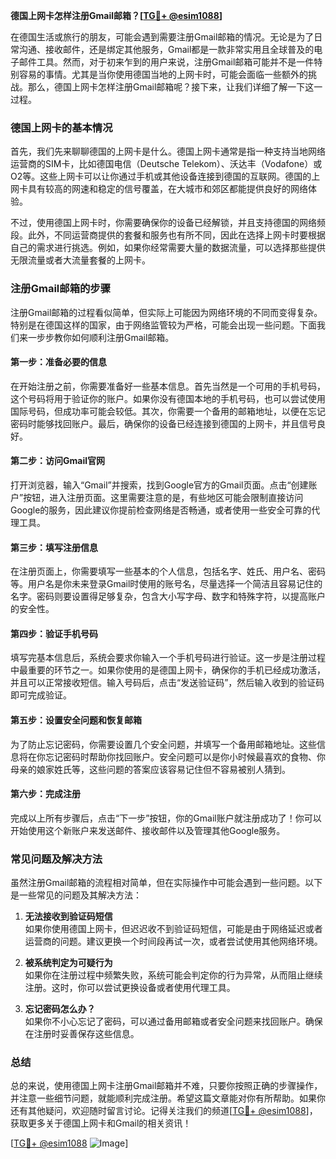**德国上网卡怎样注册Gmail邮箱？[[TG💪+ @esim1088](https://t.me/s/esim1088)]**

在德国生活或旅行的朋友，可能会遇到需要注册Gmail邮箱的情况。无论是为了日常沟通、接收邮件，还是绑定其他服务，Gmail都是一款非常实用且全球普及的电子邮件工具。然而，对于初来乍到的用户来说，注册Gmail邮箱可能并不是一件特别容易的事情。尤其是当你使用德国当地的上网卡时，可能会面临一些额外的挑战。那么，德国上网卡怎样注册Gmail邮箱呢？接下来，让我们详细了解一下这一过程。

### 德国上网卡的基本情况

首先，我们先来聊聊德国的上网卡是什么。德国上网卡通常是指一种支持当地网络运营商的SIM卡，比如德国电信（Deutsche Telekom）、沃达丰（Vodafone）或O2等。这些上网卡可以让你通过手机或其他设备连接到德国的互联网。德国的上网卡具有较高的网速和稳定的信号覆盖，在大城市和郊区都能提供良好的网络体验。

不过，使用德国上网卡时，你需要确保你的设备已经解锁，并且支持德国的网络频段。此外，不同运营商提供的套餐和服务也有所不同，因此在选择上网卡时要根据自己的需求进行挑选。例如，如果你经常需要大量的数据流量，可以选择那些提供无限流量或者大流量套餐的上网卡。

### 注册Gmail邮箱的步骤

注册Gmail邮箱的过程看似简单，但实际上可能因为网络环境的不同而变得复杂。特别是在德国这样的国家，由于网络监管较为严格，可能会出现一些问题。下面我们来一步步教你如何顺利注册Gmail邮箱。

#### 第一步：准备必要的信息

在开始注册之前，你需要准备好一些基本信息。首先当然是一个可用的手机号码，这个号码将用于验证你的账户。如果你没有德国本地的手机号码，也可以尝试使用国际号码，但成功率可能会较低。其次，你需要一个备用的邮箱地址，以便在忘记密码时能够找回账户。最后，确保你的设备已经连接到德国的上网卡，并且信号良好。

#### 第二步：访问Gmail官网

打开浏览器，输入“Gmail”并搜索，找到Google官方的Gmail页面。点击“创建账户”按钮，进入注册页面。这里需要注意的是，有些地区可能会限制直接访问Google的服务，因此建议你提前检查网络是否畅通，或者使用一些安全可靠的代理工具。

#### 第三步：填写注册信息

在注册页面上，你需要填写一些基本的个人信息，包括名字、姓氏、用户名、密码等。用户名是你未来登录Gmail时使用的账号名，尽量选择一个简洁且容易记住的名字。密码则要设置得足够复杂，包含大小写字母、数字和特殊字符，以提高账户的安全性。

#### 第四步：验证手机号码

填写完基本信息后，系统会要求你输入一个手机号码进行验证。这一步是注册过程中最重要的环节之一。如果你使用的是德国上网卡，确保你的手机已经成功激活，并且可以正常接收短信。输入号码后，点击“发送验证码”，然后输入收到的验证码即可完成验证。

#### 第五步：设置安全问题和恢复邮箱

为了防止忘记密码，你需要设置几个安全问题，并填写一个备用邮箱地址。这些信息将在你忘记密码时帮助你找回账户。安全问题可以是你小时候最喜欢的食物、你母亲的娘家姓氏等，这些问题的答案应该容易记住但不容易被别人猜到。

#### 第六步：完成注册

完成以上所有步骤后，点击“下一步”按钮，你的Gmail账户就注册成功了！你可以开始使用这个新账户来发送邮件、接收邮件以及管理其他Google服务。

### 常见问题及解决方法

虽然注册Gmail邮箱的流程相对简单，但在实际操作中可能会遇到一些问题。以下是一些常见的问题及其解决方法：

1. **无法接收到验证码短信**  
   如果你使用德国上网卡，但迟迟收不到验证码短信，可能是由于网络延迟或者运营商的问题。建议更换一个时间段再试一次，或者尝试使用其他网络环境。

2. **被系统判定为可疑行为**  
   如果你在注册过程中频繁失败，系统可能会判定你的行为异常，从而阻止继续注册。这时，你可以尝试更换设备或者使用代理工具。

3. **忘记密码怎么办？**  
   如果你不小心忘记了密码，可以通过备用邮箱或者安全问题来找回账户。确保在注册时妥善保存这些信息。

### 总结

总的来说，使用德国上网卡注册Gmail邮箱并不难，只要你按照正确的步骤操作，并注意一些细节问题，就能顺利完成注册。希望这篇文章能对你有所帮助。如果你还有其他疑问，欢迎随时留言讨论。记得关注我们的频道[[TG💪+ @esim1088](https://t.me/s/esim1088)]，获取更多关于德国上网卡和Gmail的相关资讯！

[[TG💪+ @esim1088](https://t.me/s/esim1088) ![Image](https://i.postimg.cc/4NQfJmqS/Snipaste-2025-05-13-00-14-12.png)]